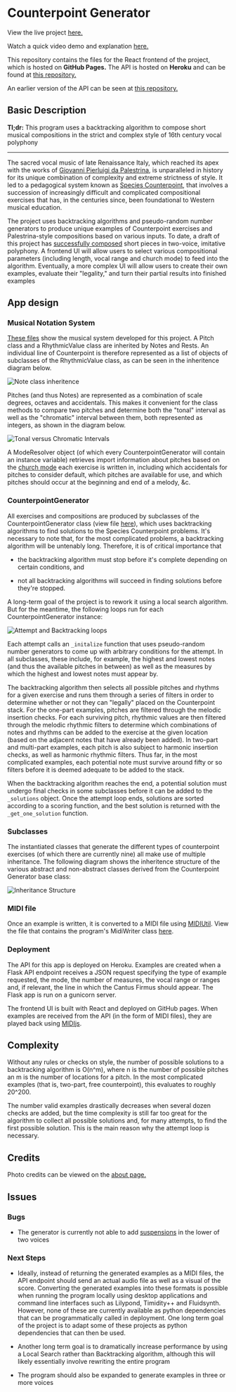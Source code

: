 # Counterpoint Generator

View the live project [here.](https://zalmankelber.github.io/Counterpoint-frontend)

Watch a quick video demo and explanation [here.](https://www.youtube.com/watch?v=Nhg4Vy4zuc8&feature=youtu.be)

This repository contains the files for the React frontend of the project, which is hosted on **GitHub Pages.** The API is hosted on **Heroku** and can be found at [this repository.](https://github.com/ZalmanKelber/Counterpoint-server)

An earlier version of the API can be seen at [this repository.](https://github.com/ZalmanKelber/Counterpoint)

## Basic Description 

**Tl;dr:** This program uses a backtracking algorithm to compose short musical compositions in the strict and complex style of 16th century vocal polyphony

----

The sacred vocal music of late Renaissance Italy, which reached its apex with the works of [Giovanni Pierluigi da Palestrina](https://en.wikipedia.org/wiki/Giovanni_Pierluigi_da_Palestrina), is unparalleled in history for its unique combination of complexity and extreme strictness of style.  It led to a pedagogical system known as [Species Counterpoint](https://en.wikipedia.org/wiki/Counterpoint), that involves a succession of increasingly difficult and complicated compositional exercises that has, in the centuries since, been foundational to Western musical education.

The project uses backtracking algorithms and pseudo-random number generators to produce unique examples of Counterpoint exercises and Palestrina-style compositions based on various inputs.  To date, a draft of this project has [successfully composed](https://zalmankelber.github.io/Counterpoint/) short pieces in two-voice, imitative polyphony.  A frontend UI will allow users to select various compositional parameters (including length, vocal range and church mode) to feed into the algorithm.  Eventually, a more complex UI will allow users to create their own examples, evaluate their "legality," and turn their partial results into finished examples

## App design 

### Musical Notation System 

[These files](https://github.com/ZalmanKelber/Counterpoint-server/tree/main/notation_system) show the musical system developed for this project.  A Pitch class and a RhythmicValue class are inherited by Notes and Rests.  An individual line of Counterpoint is therefore represented as a list of objects of subclasses of the RhythmicValue class, as can be seen in the inheritence diagram below.

![Note class inheritence](readmeImages/NoteClassInheritence.png)

Pitches (and thus Notes) are represented as a combination of scale degrees, octaves and accidentals.  This makes it convenient for the class methods to compare two pitches and determine both the "tonal" interval as well as the "chromatic" interval between them, both represented as integers, as shown in the diagram below.

![Tonal versus Chromatic Intervals](readmeImages/Intervals.png)

A ModeResolver object (of which every CounterpointGenerator will contain an instance variable) retrieves import information about pitches based on the [church mode](https://en.wikipedia.org/wiki/Mode_(music)) each exercise is written in, including which accidentals for pitches to consider default, which pitches are available for use, and which pitches should occur at the beginning and end of a melody, &c.

### CounterpointGenerator 

All exercises and compositions are produced by subclasses of the CounterpointGenerator class (view file [here](https://github.com/ZalmanKelber/Counterpoint-server/blob/main/counterpoint_generator/base_class.py)), which uses backtracking algorithms to find solutions to the Species Counterpoint problems.  It's necessary to note that, for the most complicated problems, a backtracking algorithm will be untenably long.  Therefore, it is of critical importance that  

* the backtracking algorithm must stop before it's complete depending on certain conditions, and 

* not all backtracking algorithms will succeed in finding solutions before they're stopped.

A long-term goal of the project is to rework it using a local search algorithm.  But for the meantime, the following loops run for each CounterpointGenerator instance:

![Attempt and Backtracking loops](readmeImages/AttemptLoop.png)

Each attempt calls an `_initalize` function that uses pseudo-random number generators to come up with arbitrary conditions for the attempt.  In all subclasses, these include, for example, the highest and lowest notes (and thus the available pitches in between) as well as the measures by which the highest and lowest notes must appear by.  

The backtracking algorithm then selects all possible pitches and rhythms for a given exercise and runs them through a series of filters in order to determine whether or not they can "legally" placed on the Counterpoint stack.  For the one-part examples, pitches are filtered through the melodic insertion checks.  For each surviving pitch, rhythmic values are then filtered through the melodic rhythmic filters to determine which combinations of notes and rhythms can be added to the exercise at the given location (based on the adjacent notes that have already been added).  In two-part and multi-part examples, each pitch is also subject to harmonic insertion checks, as well as harmonic rhythmic filters.  Thus far, in the most complicated examples, each potential note must survive around fifty or so filters before it is deemed adequate to be added to the stack.

When the backtracking algorithm reaches the end, a potential solution must undergo final checks in some subclasses before it can be added to the `_solutions` object.  Once the attempt loop ends, solutions are sorted according to a scoring function, and the best solution is returned with the `_get_one_solution` function.

### Subclasses 

The instantiated classes that generate the different types of counterpoint exercises (of which there are currently nine) all make use of multiple inheritance.  The following diagram shows the inheritence structure of the various abstract and non-abstract classes derived from the Counterpoint Generator base class:

![Inheritance Structure](readmeImages/InheritanceChart.png)

### MIDI file 

Once an example is written, it is converted to a MIDI file using [MIDIUtil](https://pypi.org/project/MIDIUtil/).  View the file that contains the program's MidiWriter class [here](https://github.com/ZalmanKelber/Counterpoint-server/blob/main/midi/midi_writer.py).

### Deployment 

The API for this app is deployed on Heroku.  Examples are created when a Flask API endpoint receives a JSON request specifying the type of example requested, the mode, the number of measures, the vocal range or ranges and, if relevant, the line in which the Cantus Firmus should appear.  The Flask app is run on a gunicorn server.

The frontend UI is built with React and deployed on GitHub pages.  When examples are received from the API (in the form of MIDI files), they are played back using [MIDIjs](https://www.midijs.net/).

## Complexity 

Without any rules or checks on style, the number of possible solutions to a backtracking algorithm is O(n^m), where n is the number of possible pitches an m is the number of locations for a pitch.  In the most complicated examples (that is, two-part, free counterpoint), this evaluates to roughly 20^200.  

The number valid examples drastically decreases when several dozen checks are added, but the time complexity is still far too great for the algorithm to collect all possible solutions and, for many attempts, to find the first possible solution.  This is the main reason why the attempt loop is necessary.

## Credits 

Photo credits can be viewed on the [about page.](https://zalmankelber.github.io/Counterpoint-frontend/#/about)

## Issues 

### Bugs 

* The generator is currently not able to add [suspensions](https://en.wikipedia.org/wiki/Nonchord_tone#Suspension) in the lower of two voices

### Next Steps 

* Ideally, instead of returning the generated examples as a MIDI files, the API endpoint should send an actual audio file as well as a visual of the score.  Converting the generated examples into these formats is possible when running the program locally using desktop applications and command line interfaces such as Lilypond, Timidity++ and Fluidsynth.  However, none of these are currently available as python dependencies that can be programmatically called in deployment.  One long term goal of the project is to adapt some of these projects as python dependencies that can then be used.

* Another long term goal is to dramatically increase performance by using a Local Search rather than Backtracking algorithm, although this will likely essentially involve rewriting the entire program

* The program should also be expanded to generate examples in three or more voices







